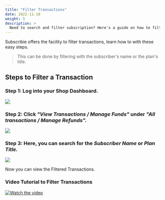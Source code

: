 ```yaml
---
title: "Filter Transactions"
date: 2022-11-18
weight: 5
description: >
  Need to search and filter subscription? Here's a guide on how to filter transactions.
---
```


Subscribie offers the facility to filter transactions, learn how to with these easy steps.

>This can be done by filtering with the subscriber's name or the plan's title.

## Steps to Filter a Transaction

### Step 1: Log into your Shop Dashboard.

![](https://subscribie.co.uk/blog/content/images/size/w1000/2022/11/image-64.png)

### Step 2: Click *"View Transactions / Manage Funds"* under *"All transactions / Manage Refunds".*

![](https://subscribie.co.uk/blog/content/images/size/w1000/2022/11/image-121.png)

### Step 3: Here, you can search for the *Subscriber Name* or *Plan Title.*

![](https://subscribie.co.uk/blog/content/images/size/w1000/2022/11/image-122.png)

Now you can view the Filtered Transactions.

### Video Tutorial to Filter Transactions

[![Watch the video](https://i.ytimg.com/an_webp/c3j2DAoxWDU/mqdefault_6s.webp?du=3000&sqp=CM_qhaQG&rs=AOn4CLDCYtyd3iMJcBS3BPXk4Do4ciHqTA)](https://youtu.be/c3j2DAoxWDU)
